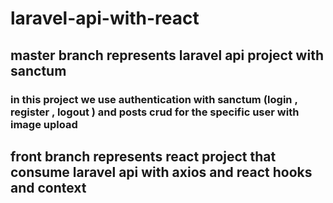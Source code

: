 # laravel-api-with-react
## master branch represents laravel api project with sanctum 
### in this project we use authentication with sanctum (login , register , logout ) and posts crud for the specific user with image upload
## front branch represents react project that consume laravel api with axios and react hooks and context
